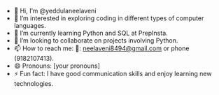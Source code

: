 - 👋 Hi, I’m @yeddulaneelaveni
- 👀 I’m interested in exploring coding in different types of computer languages.
- 🌱 I’m currently learning Python and SQL at PrepInsta.
- 💞️ I’m looking to collaborate on projects involving Python.
- 📫 How to reach me: 💌: neelaveni8494@gmail.com or phone (9182107413).
- 😄 Pronouns: [your pronouns]
- ⚡ Fun fact: I have good communication skills and enjoy learning new technologies.

<!---
yeddulaneelaveni/yeddulaneelaveni is a ✨ special ✨ repository because its `README.md` (this file) appears on your GitHub profile.
You can click the Preview link to take a look at your changes.
--->

